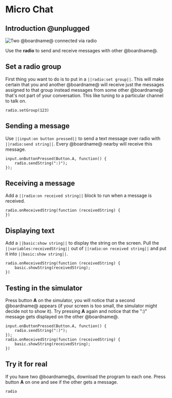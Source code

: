 # Micro Chat

## Introduction @unplugged

![Two @boardname@ connected via radio](/static/mb/projects/a9-radio.png)

Use the **radio** to send and receive messages with other @boardname@.

## Set a radio group

First thing you want to do is to put in a ``||radio:set group||``. This will make certain that you and another @boardname@ will receive just the messages assigned to that group instead messages from some other @boardname@ that's not part of your conversation. This like tuning to a particular channel to talk on.

```blocks
radio.setGroup(123)
```

## Sending a message

Use ``||input:on button pressed||`` to send a text message over radio with ``||radio:send string||``.
Every @boardname@ nearby will receive this message.

```blocks
input.onButtonPressed(Button.A, function() {
    radio.sendString(":)");
});
```

## Receiving a message

Add a ``||radio:on received string||`` block to run when a message is received. 

```blocks
radio.onReceivedString(function (receivedString) {
})
```

## Displaying text

Add a ``||basic:show string||`` to display the string on the screen. Pull the ``||variables:receivedString||`` out of ``||radio:on received string||`` and put it into ``||basic:show string||``.

```blocks
radio.onReceivedString(function (receivedString) {
    basic.showString(receivedString);
})
```

## Testing in the simulator

Press button **A** on the simulator, you will notice that a second @boardname@ appears (if your screen is too small, the simulator might decide not to show it). Try pressing **A** again and notice that the ":)" message gets displayed on the other @boardname@.

```blocks
input.onButtonPressed(Button.A, function() {
    radio.sendString(":)");
});
radio.onReceivedString(function (receivedString) {
    basic.showString(receivedString);
})
```

## Try it for real

If you have two @boardname@s, download the program to each one. Press button **A** on one and see if the other gets a message.

```package
radio
```

